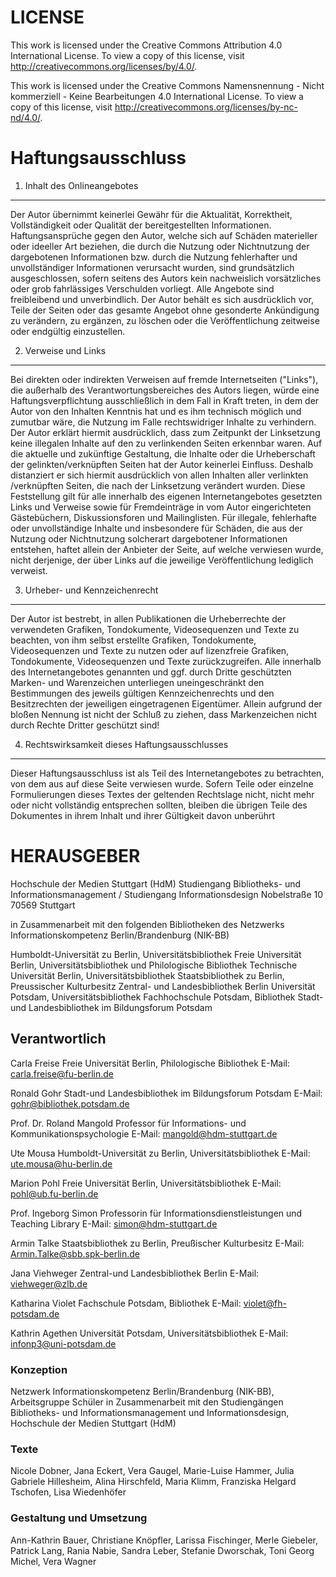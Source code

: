 LICENSE
=======

This work is licensed under the Creative Commons Attribution 4.0 International License. To view a copy of this license, visit http://creativecommons.org/licenses/by/4.0/.

This work is licensed under the Creative Commons Namensnennung - Nicht kommerziell - Keine Bearbeitungen 4.0 International License. To view a copy of this license, visit http://creativecommons.org/licenses/by-nc-nd/4.0/.

Haftungsausschluss
==================

1. Inhalt des Onlineangebotes
-----------------------------
Der Autor übernimmt keinerlei Gewähr für die Aktualität, Korrektheit, Vollständigkeit oder Qualität der bereitgestellten Informationen. Haftungsansprüche gegen den Autor, welche sich auf Schäden materieller oder ideeller Art beziehen, die durch die Nutzung oder Nichtnutzung der dargebotenen Informationen bzw. durch die Nutzung fehlerhafter und unvollständiger Informationen verursacht wurden, sind grundsätzlich ausgeschlossen, sofern seitens des Autors kein nachweislich vorsätzliches oder grob fahrlässiges Verschulden vorliegt. Alle Angebote sind freibleibend und unverbindlich. Der Autor behält es sich ausdrücklich vor, Teile der Seiten oder das gesamte Angebot ohne gesonderte Ankündigung zu verändern, zu ergänzen, zu löschen oder die Veröffentlichung zeitweise oder endgültig einzustellen.

2. Verweise und Links
---------------------
Bei direkten oder indirekten Verweisen auf fremde Internetseiten ("Links"), die außerhalb des Verantwortungsbereiches des Autors liegen, würde eine Haftungsverpflichtung ausschließlich in dem Fall in Kraft treten, in dem der Autor von den Inhalten Kenntnis hat und es ihm technisch möglich und zumutbar wäre, die Nutzung im Falle rechtswidriger Inhalte zu verhindern. Der Autor erklärt hiermit ausdrücklich, dass zum Zeitpunkt der Linksetzung keine illegalen Inhalte auf den zu verlinkenden Seiten erkennbar waren. Auf die aktuelle und zukünftige Gestaltung, die Inhalte oder die Urheberschaft der gelinkten/verknüpften Seiten hat der Autor keinerlei Einfluss. Deshalb distanziert er sich hiermit ausdrücklich von allen Inhalten aller verlinkten /verknüpften Seiten, die nach der Linksetzung verändert wurden. Diese Feststellung gilt für alle innerhalb des eigenen Internetangebotes gesetzten Links und Verweise sowie für Fremdeinträge in vom Autor eingerichteten Gästebüchern, Diskussionsforen und Mailinglisten. Für illegale, fehlerhafte oder unvollständige Inhalte und insbesondere für Schäden, die aus der Nutzung oder Nichtnutzung solcherart dargebotener Informationen entstehen, haftet allein der Anbieter der Seite, auf welche verwiesen wurde, nicht derjenige, der über Links auf die jeweilige Veröffentlichung lediglich verweist.

3. Urheber- und Kennzeichenrecht
--------------------------------
Der Autor ist bestrebt, in allen Publikationen die Urheberrechte der verwendeten Grafiken, Tondokumente, Videosequenzen und Texte zu beachten, von ihm selbst erstellte Grafiken, Tondokumente, Videosequenzen und Texte zu nutzen oder auf lizenzfreie Grafiken, Tondokumente, Videosequenzen und Texte zurückzugreifen. Alle innerhalb des Internetangebotes genannten und ggf. durch Dritte geschützten Marken- und Warenzeichen unterliegen uneingeschränkt den Bestimmungen des jeweils gültigen Kennzeichenrechts und den Besitzrechten der jeweiligen eingetragenen Eigentümer. Allein aufgrund der bloßen Nennung ist nicht der Schluß zu ziehen, dass Markenzeichen nicht durch Rechte Dritter geschützt sind!

4. Rechtswirksamkeit dieses Haftungsausschlusses
------------------------------------------------
Dieser Haftungsausschluss ist als Teil des Internetangebotes zu betrachten, von dem aus auf diese Seite verwiesen wurde.
Sofern Teile oder einzelne Formulierungen dieses Textes der geltenden Rechtslage nicht, nicht mehr oder nicht vollständig entsprechen sollten, bleiben die übrigen Teile des Dokumentes in ihrem Inhalt und ihrer Gültigkeit davon unberührt

HERAUSGEBER
===========

Hochschule der Medien Stuttgart (HdM) 
Studiengang Bibliotheks- und Informationsmanagement / 
Studiengang Informationsdesign 
Nobelstraße 10 
70569 Stuttgart

in Zusammenarbeit mit den folgenden Bibliotheken des Netzwerks Informationskompetenz Berlin/Brandenburg (NIK-BB)

Humboldt-Universität zu Berlin, Universitätsbibliothek
Freie Universität Berlin, Universitätsbibliothek und Philologische Bibliothek
Technische Universität Berlin, Universitätsbibliothek
Staatsbibliothek zu Berlin, Preussischer Kulturbesitz
Zentral- und Landesbibliothek Berlin
Universität Potsdam, Universitätsbibliothek
Fachhochschule Potsdam, Bibliothek
Stadt-und Landesbibliothek im Bildungsforum Potsdam

Verantwortlich
--------------
Carla Freise 
Freie Universität Berlin, Philologische Bibliothek 
E-Mail: carla.freise@fu-berlin.de

Ronald Gohr 
Stadt-und Landesbibliothek im Bildungsforum Potsdam 
E-Mail: gohr@bibliothek.potsdam.de

Prof. Dr. Roland Mangold 
Professor für Informations- und Kommunikationspsychologie 
E-Mail: mangold@hdm-stuttgart.de

Ute Mousa 
Humboldt-Universität zu Berlin, Universitätsbibliothek 
E-Mail: ute.mousa@hu-berlin.de

Marion Pohl 
Freie Universität Berlin, Universitätsbibliothek 
E-Mail: pohl@ub.fu-berlin.de

Prof. Ingeborg Simon 
Professorin für Informationsdienstleistungen und Teaching Library 
E-Mail: simon@hdm-stuttgart.de

Armin Talke 
Staatsbibliothek zu Berlin, Preußischer Kulturbesitz 
E-Mail: Armin.Talke@sbb.spk-berlin.de

Jana Viehweger 
Zentral-und Landesbibliothek Berlin 
E-Mail: viehweger@zlb.de

Katharina Violet 
Fachschule Potsdam, Bibliothek 
E-Mail: violet@fh-potsdam.de

Kathrin Agethen 
Universität Potsdam, Universitätsbibliothek 
E-Mail: infonp3@uni-potsdam.de

### Konzeption

Netzwerk Informationskompetenz Berlin/Brandenburg (NIK-BB), 
Arbeitsgruppe Schüler in Zusammenarbeit mit den Studiengängen 
Bibliotheks- und Informationsmanagement und Informationsdesign, 
Hochschule der Medien Stuttgart (HdM)

### Texte

Nicole Dobner, Jana Eckert, Vera Gaugel, Marie-Luise Hammer, Julia Gabriele Hillesheim, Alina Hirschfeld, Maria Klimm, Franziska Helgard Tschofen, Lisa Wiedenhöfer

### Gestaltung und Umsetzung

Ann-Kathrin Bauer, Christiane Knöpfler, Larissa Fischinger, Merle Giebeler, Patrick Lang, Rania Nabie, Sandra Leber, Stefanie Dworschak, Toni Georg Michel, Vera Wagner
